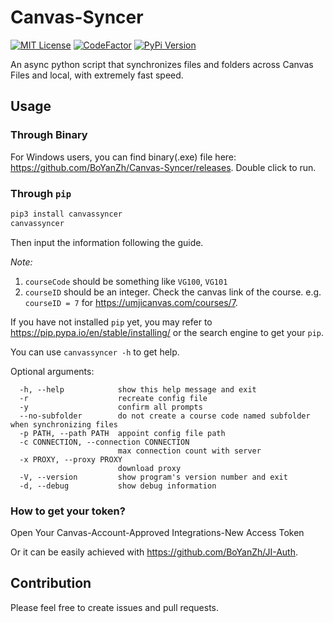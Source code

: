# Canvas-Syncer

[![MIT License](https://img.shields.io/pypi/l/canvassyncer)](https://github.com/BoYanZh/Canvas-Syncer/blob/master/LICENSE)
[![CodeFactor](https://www.codefactor.io/repository/github/boyanzh/canvas-syncer/badge)](https://www.codefactor.io/repository/github/boyanzh/canvas-syncer)
[![PyPi Version](https://img.shields.io/pypi/v/canvassyncer)](https://pypi.org/pypi/canvassyncer)

An async python script that synchronizes files and folders across Canvas Files and local, with extremely fast speed.

## Usage

### Through Binary

For Windows users, you can find binary(.exe) file here: <https://github.com/BoYanZh/Canvas-Syncer/releases>. Double click to run.

### Through `pip`

```bash
pip3 install canvassyncer
canvassyncer
```

Then input the information following the guide.

*Note:*
1. `courseCode` should be something like `VG100`, `VG101`
2. `courseID` should be an integer. Check the canvas link of the course. e.g. `courseID = 7` for <https://umjicanvas.com/courses/7>.


If you have not installed `pip` yet, you may refer to <https://pip.pypa.io/en/stable/installing/> or the search engine to get your `pip`.

You can use `canvassyncer -h` to get help.

Optional arguments:

```text
  -h, --help            show this help message and exit
  -r                    recreate config file
  -y                    confirm all prompts
  --no-subfolder        do not create a course code named subfolder when synchronizing files
  -p PATH, --path PATH  appoint config file path
  -c CONNECTION, --connection CONNECTION
                        max connection count with server
  -x PROXY, --proxy PROXY
                        download proxy
  -V, --version         show program's version number and exit
  -d, --debug           show debug information
```

### How to get your token?

Open Your Canvas-Account-Approved Integrations-New Access Token

Or it can be easily achieved with <https://github.com/BoYanZh/JI-Auth>.

## Contribution

Please feel free to create issues and pull requests.

